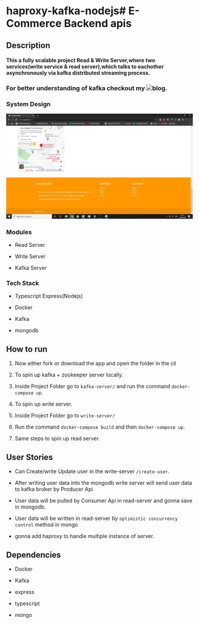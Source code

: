 # haproxy-kafka-nodejs# E-Commerce Backend apis

## Description

#### This a fully scalable project Read & Write Server,where two services(write service & read server),which talks to eachother asynchronously via kafka distributed streaming process.

### For better understanding of kafka checkout my ![blog](https://singhabhishek.hashnode.dev/demystifying-kafka-understanding-producers-consumers-brokers-and-more).

### System Design
 
![Screenshot_1](https://github.com/Flux99/College-Database-Management/blob/master/Screenshots/Screenshot_2.jpeg?raw=true)



### Modules

- Read Server

- Write Server

- Kafka Server


### Tech Stack

- Typescript Express(Nodejs)

- Docker

- Kafka

- mongodb


## How to run

1. Now either fork or download the app and open the folder in the cli

2. To spin up kafka + zookeeper server locally.

3. Inside Project Folder go to `kafka-server/` and run the command `docker-compose up`.

4. To spin up write server.

5. Inside Project Folder go to `write-server/` 

6. Run the command `docker-compose build` and then `docker-compose up`.

7. Same steps to spin up read server. 

## User Stories

- Can Create/write Update user in the write-server `/create-user`.

- After writing user data into the mongodb write server will send user data to kafka broker by Producer Api 

- User data will be pulled by Consumer Api in read-server and gonna save in mongodb.

- User data will be written in read-server by `optimistic concurrency control` method in mongo

- gonna add haproxy to handle multiple instance of server.

## Dependencies

- Docker

- Kafka 

- express

- typescript

- mongo
